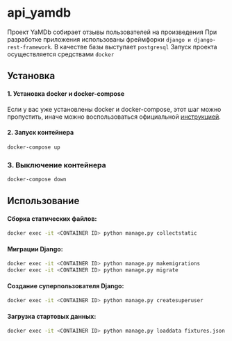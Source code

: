 # api_yamdb
Проект YaMDb собирает отзывы пользователей на произведения
При разработке приложения использованы фреймфорки ```django и django-rest-framework```. В качестве базы выступает ```postgresql```
Запуск проекта осуществляется средствами ```docker```

## Установка

#### 1. Установка docker и docker-compose

Если у вас уже установлены docker и docker-compose, этот шаг можно пропустить, иначе можно воспользоваться официальной [инструкцией](https://docs.docker.com/engine/install/).

#### 2. Запуск контейнера
```bash
docker-compose up
```
### 3. Выключение контейнера
```bash
docker-compose down
```


## Использование
#### Сборка статических файлов:
```bash
docker exec -it <CONTAINER ID> python manage.py collectstatic
```

#### Миграции Django:
```bash
docker exec -it <CONTAINER ID> python manage.py makemigrations
docker exec -it <CONTAINER ID> python manage.py migrate
```

#### Создание суперпользователя Django:
```bash
docker exec -it <CONTAINER ID> python manage.py createsuperuser
```

#### Загрузка стартовых данных:
```bash
docker exec -it <CONTAINER ID> python manage.py loaddata fixtures.json
```

